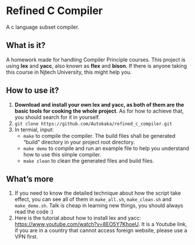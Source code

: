 # Refined C Compiler

A c language subset compiler.

## What is it?

A homework made for handling Compiler Principle courses. This project is using **lex** and **yacc**, also known as **flex** and **bison**. If there is anyone taking this course in Njtech University, this might help you.

## How to use it?

1. **Download and install your own lex and yacc, as both of them are the basic tools for cooking the whole project**. As for how to achieve that, you should search for it in yourself.
2. `git clone https://github.com/Autokaka/refined_c_compiler.git`
3. In termial, input: 
   - `make` to compile the compiler. The build files shall be generated “build” directory in your project root directory.
   - `make demo` to compile and run an example file to help you understand how to use this simple compiler.
   - `make clean` to clean the generated files and build files.

## What’s more

1. If you need to know the detailed technique about how the script take effect, you can see all of them in `make_all.sh`, `make_clean.sh` and `make_demo.sh`. Talk is cheap in learning new things, you should always read the code :)
2. Here is the tutorial about how to install lex and yacc: https://www.youtube.com/watch?v=8EO5Y7KhoeU. It is a Youtube link, if you are in a country that cannot access foreign website, please use a VPN first.

